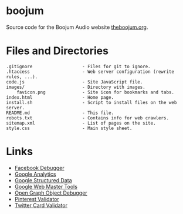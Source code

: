 # boojum
Source code for the Boojum Audio website [theboojum.org](http://theboojum.org).

Files and Directories
=====================

    .gitignore                   - Files for git to ignore.
    .htaccess                    - Web server configuration (rewrite rules, ...).
    code.js                      - Site JavaScript file. 
    images/                      - Directory with images.
        favicon.png              - Site icon for bookmarks and tabs.
    index.html                   - Home page.
    install.sh                   - Script to install files on the web server.
    README.md                    - This file.
    robots.txt                   - Contains info for web crawlers.
    sitemap.xml                  - List of pages on the site.
    style.css                    - Main style sheet.


Links
=====
  - [Facebook Debugger](https://developers.facebook.com/tools/debug)
  - [Google Analytics](http://www.google.com/analytics/)
  - [Google Structured Data](http://www.google.com/webmasters/tools/richsnippets)
  - [Google Web Master Tools](https://www.google.com/webmasters/tools/home)
  - [Open Graph Object Debugger](https://developers.facebook.com/tools/debug/og/object/)
  - [Pinterest Validator](http://developers.pinterest.com/rich_pins/validator/)
  - [Twitter Card Validator](https://cards-dev.twitter.com/validator)
